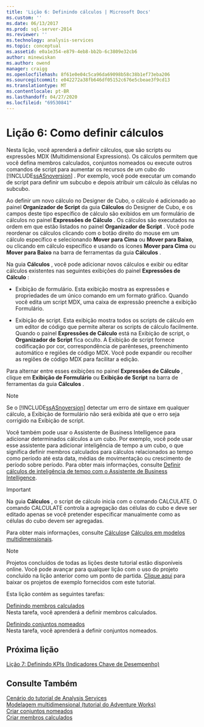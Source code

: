 ```yaml
---
title: 'Lição 6: Definindo cálculos | Microsoft Docs'
ms.custom: ''
ms.date: 06/13/2017
ms.prod: sql-server-2014
ms.reviewer: ''
ms.technology: analysis-services
ms.topic: conceptual
ms.assetid: e0a1e354-e879-4eb8-bb2b-6c3809e32cb6
author: minewiskan
ms.author: owend
manager: craigg
ms.openlocfilehash: 8f61e0e04c5ca96da69098b58c38b1ef73eba206
ms.sourcegitcommit: e042272a38fb646df05152c676e5cbeae3f9cd13
ms.translationtype: MT
ms.contentlocale: pt-BR
ms.lasthandoff: 04/27/2020
ms.locfileid: "69530841"
---
```

# <a name="lesson-6-defining-calculations"></a>Lição 6: Como definir cálculos
  Nesta lição, você aprenderá a definir cálculos, que são scripts ou expressões MDX (Multidimensional Expressions). Os cálculos permitem que você defina membros calculados, conjuntos nomeados ou execute outros comandos de script para aumentar os recursos de um cubo do [!INCLUDE[ssASnoversion](../includes/ssasnoversion-md.md)] . Por exemplo, você pode executar um comando de script para definir um subcubo e depois atribuir um cálculo às células no subcubo.  
  
 Ao definir um novo cálculo no Designer de Cubo, o cálculo é adicionado ao painel **Organizador de Script** da guia **Cálculos** do Designer de Cubo, e os campos deste tipo específico de cálculo são exibidos em um formulário de cálculos no painel **Expressões de Cálculo** . Os cálculos são executados na ordem em que estão listados no painel **Organizador de Script** . Você pode reordenar os cálculos clicando com o botão direito do mouse em um cálculo específico e selecionando **Mover para Cima** ou **Mover para Baixo**, ou clicando em cálculo específico e usando os ícones **Mover para Cima** ou **Mover para Baixo** na barra de ferramentas da guia **Cálculos** .  
  
 Na guia **Cálculos** , você pode adicionar novos cálculos e exibir ou editar cálculos existentes nas seguintes exibições do painel **Expressões de Cálculo** :  
  
-   Exibição de formulário. Esta exibição mostra as expressões e propriedades de um único comando em um formato gráfico. Quando você edita um script MDX, uma caixa de expressão preenche a exibição Formulário.  
  
-   Exibição de script. Esta exibição mostra todos os scripts de cálculo em um editor de código que permite alterar os scripts de cálculo facilmente. Quando o painel **Expressões de Cálculo** está na Exibição de script, o **Organizador de Script** fica oculto. A Exibição de script fornece codificação por cor, correspondência de parênteses, preenchimento automático e regiões de código MDX. Você pode expandir ou recolher as regiões de código MDX para facilitar a edição.  
  
 Para alternar entre esses exibições no painel **Expressões de Cálculo** , clique em **Exibição de Formulário** ou **Exibição de Script** na barra de ferramentas da guia **Cálculos** .  
  
> [!NOTE]  
>  Se o [!INCLUDE[ssASnoversion](../includes/ssasnoversion-md.md)] detectar um erro de sintaxe em qualquer cálculo, a Exibição de formulário não será exibida até que o erro seja corrigido na Exibição de script.  
  
 Você também pode usar o Assistente de Business Intelligence para adicionar determinados cálculos a um cubo. Por exemplo, você pode usar esse assistente para adicionar inteligência de tempo a um cubo, o que significa definir membros calculados para cálculos relacionados ao tempo como período até esta data, médias de movimentação ou crescimento de período sobre período. Para obter mais informações, consulte [Definir cálculos de inteligência de tempo com o Assistente de Business Intelligence](multidimensional-models/define-time-intelligence-calculations-using-the-business-intelligence-wizard.md).  
  
> [!IMPORTANT]  
>  Na guia **Cálculos** , o script de cálculo inicia com o comando CALCULATE. O comando CALCULATE controla a agregação das células do cubo e deve ser editado apenas se você pretender especificar manualmente como as células do cubo devem ser agregadas.  
  
 Para obter mais informações, consulte [Cálculos](multidimensional-models-olap-logical-cube-objects/calculations.md)e [Cálculos em modelos multidimensionais](multidimensional-models/calculations-in-multidimensional-models.md).  
  
> [!NOTE]  
>  Projetos concluídos de todas as lições deste tutorial estão disponíveis online. Você pode avançar para qualquer lição com o uso do projeto concluído na lição anterior como um ponto de partida. [Clique aqui](https://go.microsoft.com/fwlink/?LinkID=221866) para baixar os projetos de exemplo fornecidos com este tutorial.  
  
 Esta lição contém as seguintes tarefas:  
  
 [Definindo membros calculados](lesson-6-1-defining-calculated-members.md)  
 Nesta tarefa, você aprenderá a definir membros calculados.  
  
 [Definindo conjuntos nomeados](lesson-6-2-defining-named-sets.md)  
 Nesta tarefa, você aprenderá a definir conjuntos nomeados.  
  
## <a name="next-lesson"></a>Próxima lição  
 [Lição 7: Definindo KPIs &#40;Indicadores Chave de Desempenho&#41;](lesson-7-defining-key-performance-indicators-kpis.md)  
  
## <a name="see-also"></a>Consulte Também  
 [Cenário do tutorial de Analysis Services](analysis-services-tutorial-scenario.md)   
 [Modelagem multidimensional &#40;tutorial do Adventure Works&#41;](multidimensional-modeling-adventure-works-tutorial.md)   
 [Criar conjuntos nomeados](multidimensional-models/create-named-sets.md)   
 [Criar membros calculados](multidimensional-models/create-calculated-members.md)  
  
  
